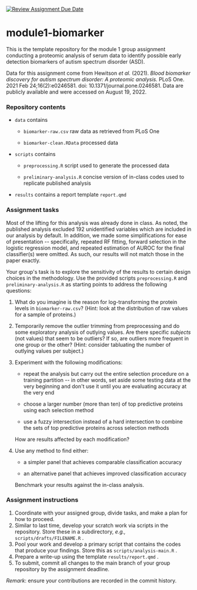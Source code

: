 [![Review Assignment Due Date](https://classroom.github.com/assets/deadline-readme-button-22041afd0340ce965d47ae6ef1cefeee28c7c493a6346c4f15d667ab976d596c.svg)](https://classroom.github.com/a/7ZSnxz5Q)
# module1-biomarker

This is the template repository for the module 1 group assignment conducting a proteomic analysis of serum data to identify possible early detection biomarkers of autism spectrum disorder (ASD).

Data for this assignment come from Hewitson *et al.* (2021). *Blood biomarker discovery for autism spectrum disorder: A proteomic analysis.* PLoS One. 2021 Feb 24;16(2):e0246581. doi: 10.1371/journal.pone.0246581. Data are publicly available and were accessed on August 19, 2022.

### Repository contents

-   `data` contains

    -   `biomarker-raw.csv` raw data as retrieved from PLoS One

    -   `biomarker-clean.RData` processed data

-   `scripts` contains

    -   `preprocessing.R` script used to generate the processed data

    -   `preliminary-analysis.R` concise version of in-class codes used to replicate published analysis

-   `results` contains a report template `report.qmd`

### Assignment tasks

Most of the lifting for this analysis was already done in class. As noted, the published analysis excluded 192 unidentified variables which are included in our analysis by default. In addition, we made some simplifications for ease of presentation -- specifically, repeated RF fitting, forward selection in the logistic regression model, and repeated estimation of AUROC for the final classifier(s) were omitted. As such, our results will not match those in the paper exactly.

Your group's task is to explore the sensitivity of the results to certain design choices in the methodology. Use the provided scripts `preprocessing.R` and `preliminary-analysis.R` as starting points to address the following questions:

1.  What do you imagine is the reason for log-transforming the protein levels in `biomarker-raw.csv`? (Hint: look at the distribution of raw values for a sample of proteins.)

2.  Temporarily remove the outlier trimming from preprocessing and do some exploratory analysis of outlying values. Are there specific *subjects* (not values) that seem to be outliers? If so, are outliers more frequent in one group or the other? (Hint: consider tabluating the number of outlying values per subject.)

3.  Experiment with the following modifications:

    -   repeat the analysis but carry out the entire selection procedure on a training partition -- in other words, set aside some testing data at the very beginning and don't use it until you are evaluating accuracy at the very end

    -   choose a larger number (more than ten) of top predictive proteins using each selection method

    -   use a fuzzy intersection instead of a hard intersection to combine the sets of top predictive proteins across selection methods

    How are results affected by each modification?

4.  Use any method to find either:

    -   a simpler panel that achieves comparable classification accuracy

    -   an alternative panel that achieves improved classification accuracy

    Benchmark your results against the in-class analysis.

### Assignment instructions

1.  Coordinate with your assigned group, divide tasks, and make a plan for how to proceed.
2.  Similar to last time, develop your scratch work via scripts in the repository. Store these in a subdirectory, *e.g.,* `scripts/drafts/FILENAME.R` .
3.  Pool your work and develop a primary script that contains the codes that produce your findings. Store this as `scripts/analysis-main.R` .
4.  Prepare a write-up using the template `results/report.qmd` .
5.  To submit, commit all changes to the main branch of your group repository by the assignment deadline.

*Remark*: ensure your contributions are recorded in the commit history.
